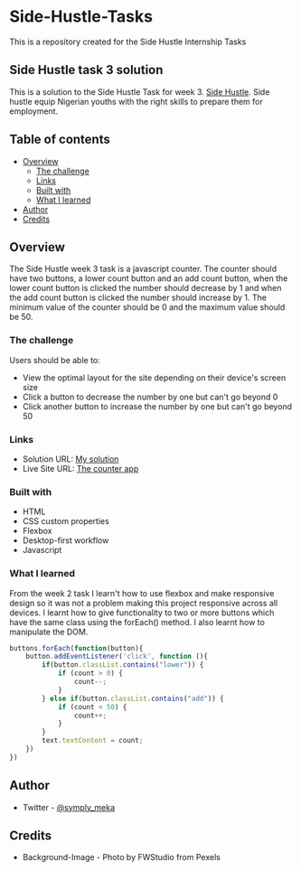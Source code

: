 # Side-Hustle-Tasks
This is a repository created for the Side Hustle Internship Tasks

## Side Hustle task 3 solution

This is a solution to the Side Hustle Task for week 3.
[Side Hustle](https://sidehustle.ng/). Side hustle equip Nigerian youths with the right skills to prepare them for employment. 

## Table of contents

- [Overview](#overview)
  - [The challenge](#the-challenge)
  - [Links](#links)
  - [Built with](#built-with)
  - [What I learned](#what-i-learned)
- [Author](#author)
- [Credits](#credits)


## Overview
The Side Hustle week 3 task is a javascript counter. The counter should have two buttons, a lower count button and an add count button, when the lower count button is clicked the number should decrease by 1 and when the add count button is clicked the number should increase by 1. The minimum value of the counter should be 0 and the maximum value should be 50.

### The challenge

Users should be able to:

- View the optimal layout for the site depending on their device's screen size
- Click a button to decrease the number by one but can't go beyond 0
- Click another button to increase the number by one but can't go beyond 50


### Links

- Solution URL: [My solution](https://github.com/Gods-own/Side-Hustle-Tasks/tree/sidehustle/projects%2Fjavascript%2Ftask3)
- Live Site URL: [The counter app](https://gods-own.github.io/Side-Hustle-Tasks/)

### Built with

- HTML
- CSS custom properties
- Flexbox
- Desktop-first workflow
- Javascript

### What I learned

From the week 2 task I learn't how to use flexbox and make responsive design so it was not a problem making this project responsive across all devices. 
I learnt how to give functionality to two or more buttons which have the same class using the forEach() method. I also learnt how to manipulate the DOM.


```js
buttons.forEach(function(button){
    button.addEventListener('click', function (){
    	if(button.classList.contains("lower")) {
    		if (count > 0) {
    			count--;
    		}
    	} else if(button.classList.contains("add")) {
    		if (count < 50) {
    			count++;
    		}
    	}
        text.textContent = count;
    })
})
```

## Author

- Twitter - [@symply_meka](https://www.twitter.com/symply_meka)

## Credits

- Background-Image - Photo by FWStudio from Pexels
